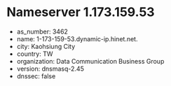 # Nameserver 1.173.159.53

* as_number: 3462
* name: 1-173-159-53.dynamic-ip.hinet.net.
* city: Kaohsiung City
* country: TW
* organization: Data Communication Business Group
* version: dnsmasq-2.45
* dnssec: false

